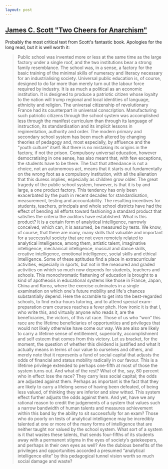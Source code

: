 ```yaml
---
layout: post
---
```


## [James C. Scott "Two Cheers for Anarchism"](https://press.princeton.edu/titles/9816.html)

Probably the most critical text from Scott's fantastic book. Apologies for the long read, but it is well worth it:

>Public school was invented more or less at the same time as the large factory under a single roof, and the two institutions bear a strong family resemblance.
The school was, in a sense, a factory for the basic training of the minimal skills of numeracy and literacy necessary for an industrialising society.
Universal public education is, of course, designed to do far more than merely turn out the labour force required by industry. It is as much a political as an economic institution. It is designed to produce a patriotic citizen whose loyalty to the nation will trump regional and local identities of language, ethnicity and religion. The universal citizenship of revolutionary France had its counterpart in universal conscription. Manufacturing such patriotic citizens through the school system was accomplished less through the manifest curriculum than through its language of instruction, its standardisation and its implicit lessons in regimentation, authority and order.
The modern primary and secondary school system has been much altered by changing theories of pedagogy and, most especially, by affluence and the "youth culture" itself. But there is no mistaking its origins in the factory, if not the prison. Compulsory universal education, however democratising in one sense, has also meant that, with few exceptions, the students have to be there. The fact that attendance is not a choice, not an autonomous act, means that it starts out fundamentally on the wrong foot as a compulsory institution, with all the alienation that this duress implies, especially as children grow older.
The great tragedy of the public school system, however, is that it is by and large, a one product factory. This tendency has only been exacerbated by the push in recent decades for standardisation, measurement, testing and accountability. The resulting incentives for students, teachers, principals and whole school districts have had the effect of bending all efforts toward fashioning a standard product that satisfies the criteria the auditors have established.
What is this product? It is a certain form of analytical intelligence, narrowly conceived, which can, it is assumed, be measured by tests. We know, of course, that there are many, many skills that valuable and important for a successful society that are not even remotely related to analytical intelligence, among them, artistic talent, imaginative intelligence, mechanical intelligence, musical and dance skills, creative intelligence, emotional intelligence, social skills and ethical intelligence. Some of these aptitudes find a place in extracurricular activities, especially in sports, but not in the measured and graded activities on which so much now depends for students, teachers and schools.
This monochromatic flattening of education is brought to a kind of apotheosis in educational systems like those in France, Japan, China and Korea, where the exercise culminates in a single examination on which one's future mobility and life's chances substantially depend. Here the scramble to get into the best-regarded schools, to find extra-hours tutoring, and to attend special exam-preparation cram courses reaches a fever pitch.
How ironic it is that I, who write this, and virtually anyone who reads it, are the beneficiaries, the victors, of this rat race.
Those of us who “won” this race are the lifetime beneficiaries of opportunities and privileges that would not likely otherwise have come our way. We are also are likely to carry a lifetime sense of entitlement, superiority, accomplishment and self esteem that comes from this victory. Let us bracket, for the moment, the question of whether this dividend is justified and what it actually means in terms of our value to ourselves and others, and merely note that it represents a fund of social capital that adjusts the odds of financial and status mobility radically in our favour. This is a lifetime privilege extended to perhaps one-fifth at most of those the system turns out.
And what of the rest? What of the, say, 80 percent who in effect lose the race? They carry less social capital; the odds are adjusted against them. Perhaps as important is the fact that they are likely to carry a lifelong sense of having been defeated, of being less valued, of thinking they are inferior and slow witted. This system effect further adjusts the odds against them. And yet, have we any rational reason to credit the judgements of a system that values such a narrow bandwidth of human talents and measures achievement within this band by the ability to sit successfully for an exam?
Those who do poorly on tests of analytical intelligence may be incredibly talented at one or more of the many forms of intelligence that are neither taught nor valued by the school system. What sort of a system is it that wastes these talents, that sends four-fifths of its students away with a permanent stigma in the eyes of society’s gatekeepers, and perhaps in their own eyes as well? Are the dubious benefits of the privileges and opportunities accorded a presumed “analytical intelligence elite” by this pedagogical tunnel vision worth so much social damage and waste?
